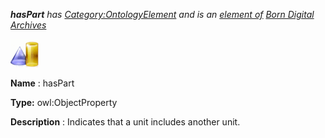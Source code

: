 ___hasPart__ 
 has
 [Category:OntologyElement](../../Category/OntologyElement "Category:OntologyElement") 
 and is an
 [element of](../../Property/ElementOf "Property:ElementOf") 
[Born Digital Archives](../../Submissions/Born_Digital_Archives "Submissions:Born Digital Archives")_




  





[![ObjectProperty](../images/thumb/c/c3/ObjectProperty.gif/45px-ObjectProperty.gif)](../../Image/ObjectProperty.gif "ObjectProperty")


__Name__ 
 : hasPart
 



__Type:__ 
 owl:ObjectProperty
 



__Description__ 
 : Indicates that a unit includes another unit.